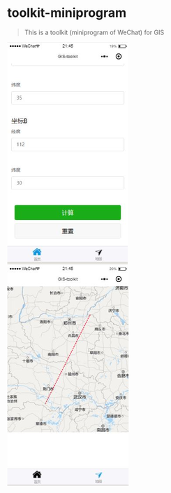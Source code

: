 # toolkit-miniprogram

> This is a toolkit (miniprogram of WeChat) for GIS

![index](https://raw.githubusercontent.com/Yangfan2016/PicBed/master/Blog/gis-toolkit.JPG)
![map](https://raw.githubusercontent.com/Yangfan2016/PicBed/master/Blog/gis-toolkit2.JPG)
